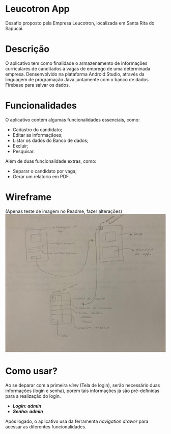 # Leucotron App
Desafio proposto pela Empresa Leucotron, localizada em Santa Rita do Sapucai.

# Descrição
O aplicativo tem como finalidade o armazenamento de informações curriculares de canditados à vagas de emprego de uma determinada empresa.
Densenvolvido na plataforma Android Studio, através da linguagem de programação Java juntamente com o banco de dados Firebase para salvar os dados.

# Funcionalidades
O aplicativo contém algumas funcionalidades essenciais, como: 
- Cadastro do candidato;
- Editar as informaçãoes;
- Listar os dados do Banco de dados;
- Excluir;
- Pesquisar.

Além de duas funcionalidade extras, como:
- Separar o candidato por vaga;
- Gerar um relatorio em PDF.

# Wireframe 
(Apenas teste de imagem no Readme, fazer alterações)
![](https://github.com/jpgSouza/leucotron-app/blob/master/wireframe-app.jpeg)

# Como usar?
Ao se deparar com a primeira *view* (Tela de login), serão necessário duas informações (login e senha), porém tais informações já são pré-definidas para a realização do login.
- ***Login: admin***
- ***Senha: admin***

Após logado, o aplicativo usa da ferramenta *navigation drawer* para acessar as diferentes funcionalidades.
